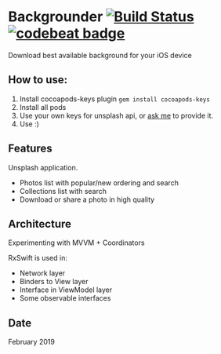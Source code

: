 # Backgrounder [![Build Status](https://app.bitrise.io/app/c5c769425cbf7857/status.svg?token=w5p2dL6QtqDQIyTcjXxSvw&branch=master)](https://app.bitrise.io/app/c5c769425cbf7857) [![codebeat badge](https://codebeat.co/badges/184d8902-c499-4ead-b778-a467d9544c24)](https://codebeat.co/projects/github-com-agapovone-backgrounder-master)

Download best available background for your iOS device

## How to use:
1. Install cocoapods-keys plugin
`gem install cocoapods-keys`
2. Install all pods
3. Use your own keys for unsplash api, or [ask me](https://twitter.com/agapov_one) to provide it.
4. Use :)

## Features

Unsplash application.
- Photos list with popular/new ordering and search
- Collections list with search
- Download or share a photo in high quality

## Architecture

Experimenting with MVVM + Coordinators

RxSwift is used in:
- Network layer
- Binders to View layer
- Interface in ViewModel layer
- Some observable interfaces

## Date

February 2019
